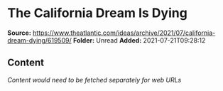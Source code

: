# The California Dream Is Dying

**Source:** https://www.theatlantic.com/ideas/archive/2021/07/california-dream-dying/619509/
**Folder:** Unread
**Added:** 2021-07-21T09:28:12




## Content
*Content would need to be fetched separately for web URLs*
